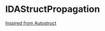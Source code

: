 IDAStructPropagation
===
[Inspired from Autostruct](https://github.com/tmr232/ida-plugins/blob/master/autostruct/autostruct.py)
